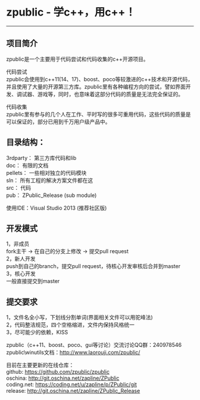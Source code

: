 zpublic - 学c++，用c++！
======================
----------------------
  
  
项目简介
----------
zpublic是一个主要用于代码尝试和代码收集的c++开源项目。  

代码尝试  
    zpublic会使用到c++11(14、17)、boost、poco等较激进的c++技术和开源代码，并且使用了大量的开源第三方库。zpublic里有各种编程方向的尝试，譬如界面开发、调试器、游戏等，同时，也意味着这部分代码的质量是无法完全保证的。  

代码收集  
    zpublic里有参与的几个人在工作、平时写的很多可重用代码，这些代码的质量是可以保证的，部分已用到千万用户级产品中。  

目录结构：
----------
3rdparty：           第三方库代码和lib  
doc：                有限的文档  
pellets：            一些相对独立的代码模块  
sln：                所有工程的解决方案文件都在这  
src：                代码  
pub：                ZPublic_Release (sub module)  

使用IDE：Visual Studio 2013 (推荐社区版)   

开发模式
----------
1，非成员  
    fork主干 -> 在自己的分支上修改 -> 提交pull request  
2，新人开发  
    push到自己的branch，提交pull request，待核心开发审核后合并到master  
3，核心开发  
    一般直接提交到master  

提交要求
----------
1，文件名全小写，下划线分割单词(界面相关文件可以用驼峰法)  
2，代码整洁规范，四个空格缩进，文件内保持风格统一  
3，尽可能少的依赖，KISS  

zpublic（c++11、boost、poco、gui等讨论）交流讨论QQ群：240978546  
zpublic\winutils文档：http://www.laorouji.com/zpublic/  

目前在主要更新的在线仓库：  
github:         https://github.com/zpublic/zpublic  
oschina:        http://git.oschina.net/zapline/ZPublic  
coding.net:     https://coding.net/u/zapline/p/ZPublic/git  
release:        http://git.oschina.net/zapline/ZPublic_Release  
